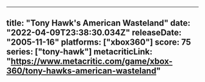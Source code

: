
---
title: "Tony Hawk's American Wasteland"
date: "2022-04-09T23:38:30.034Z"
releaseDate: "2005-11-16"
platforms: ["xbox360"]
score: 75
series: ["tony-hawk"]
metacriticLink: "https://www.metacritic.com/game/xbox-360/tony-hawks-american-wasteland"
---
